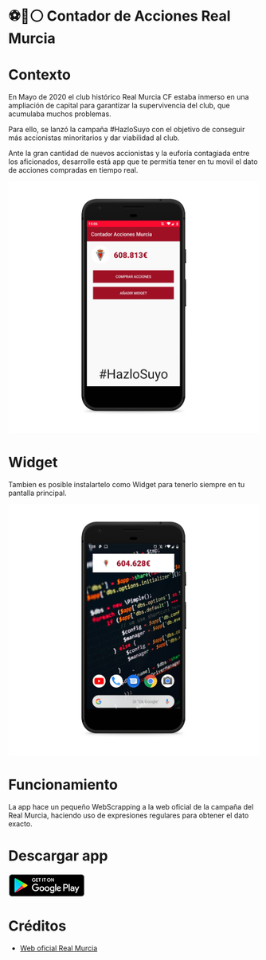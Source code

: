 # ⚽🔴⚪  Contador de Acciones Real Murcia

# Contexto

En Mayo de 2020 el club histórico Real Murcia CF estaba inmerso en una ampliación de capital para garantizar la supervivencia del club, que acumulaba muchos problemas.

Para ello, se lanzó la campaña #HazloSuyo con el objetivo de conseguir más accionistas minoritarios y dar viabilidad al club.

Ante la gran cantidad de nuevos accionistas y la euforía contagiada entre los aficionados, desarrolle está app que te permitia tener en tu movil el dato de acciones compradas en tiempo real.

![Funcionamiento](./docs/images/screenshot_1.png)

# Widget

Tambien es posible instalartelo como Widget para tenerlo siempre en tu pantalla principal.

![Widget](./docs/images/screenshot_2.png)


# Funcionamiento

La app hace un pequeño WebScrapping a la web oficial de la campaña del Real Murcia, haciendo uso de expresiones regulares para obtener el dato exacto.

# Descargar app


[<img src="./docs/images/google_play.png">](https://play.google.com/store/apps/details?id=es.realmurcia.contador)



# Créditos

- [Web oficial Real Murcia](https://realmurcia.es/hazlosuyo/index.php)

